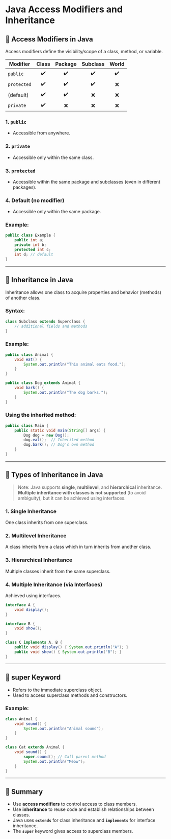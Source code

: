 
# Java Access Modifiers and Inheritance

## 🔹 Access Modifiers in Java

Access modifiers define the visibility/scope of a class, method, or variable.

| Modifier    | Class | Package | Subclass | World |
|-------------|:-----:|:-------:|:--------:|:-----:|
| `public`    |  ✔️   |   ✔️    |    ✔️    |  ✔️   |
| `protected` |  ✔️   |   ✔️    |    ✔️    |   ❌   |
| (default)   |  ✔️   |   ✔️    |    ❌     |   ❌   |
| `private`   |  ✔️   |    ❌    |    ❌     |   ❌   |

### 1. `public`
- Accessible from anywhere.

### 2. `private`
- Accessible only within the same class.

### 3. `protected`
- Accessible within the same package and subclasses (even in different packages).

### 4. Default (no modifier)
- Accessible only within the same package.

### Example:
```java
public class Example {
    public int a;
    private int b;
    protected int c;
    int d; // default
}
```

---

## 🔹 Inheritance in Java

Inheritance allows one class to acquire properties and behavior (methods) of another class.

### Syntax:
```java
class Subclass extends Superclass {
    // additional fields and methods
}
```

### Example:
```java
public class Animal {
    void eat() {
        System.out.println("This animal eats food.");
    }
}

public class Dog extends Animal {
    void bark() {
        System.out.println("The dog barks.");
    }
}
```

### Using the inherited method:
```java
public class Main {
    public static void main(String[] args) {
        Dog dog = new Dog();
        dog.eat();  // Inherited method
        dog.bark(); // Dog's own method
    }
}
```

---

## 🔹 Types of Inheritance in Java

> Note: Java supports **single**, **multilevel**, and **hierarchical** inheritance. **Multiple inheritance with classes is not supported** (to avoid ambiguity), but it can be achieved using interfaces.

### 1. Single Inheritance
One class inherits from one superclass.

### 2. Multilevel Inheritance
A class inherits from a class which in turn inherits from another class.

### 3. Hierarchical Inheritance
Multiple classes inherit from the same superclass.

### 4. Multiple Inheritance (via Interfaces)
Achieved using interfaces.

```java
interface A {
    void display();
}

interface B {
    void show();
}

class C implements A, B {
    public void display() { System.out.println("A"); }
    public void show() { System.out.println("B"); }
}
```

---

## 🔹 super Keyword

- Refers to the immediate superclass object.
- Used to access superclass methods and constructors.

### Example:
```java
class Animal {
    void sound() {
        System.out.println("Animal sound");
    }
}

class Cat extends Animal {
    void sound() {
        super.sound(); // Call parent method
        System.out.println("Meow");
    }
}
```

---

## 🔹 Summary

- Use **access modifiers** to control access to class members.
- Use **inheritance** to reuse code and establish relationships between classes.
- Java uses **`extends`** for class inheritance and **`implements`** for interface inheritance.
- The **`super`** keyword gives access to superclass members.
